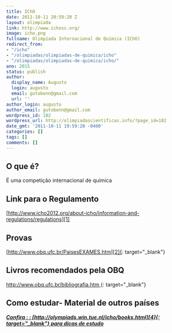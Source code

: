 ```yaml
---
title: IChO
date: 2011-10-11 20:59:20 Z
layout: olimpiada
link: http://www.ichosc.org/
image: icho.png
fullname: Olimpíada Internacional de Química (IChO)
redirect_from:
- "/icho"
- "/olimpiadas/olimpiadas-de-quimica/icho"
- "/olimpiadas/olimpiadas-de-quimica/icho/"
ano: 2015
status: publish
author:
  display_name: Augusto
  login: augusto
  email: gutobenn@gmail.com
  url: ''
author_login: augusto
author_email: gutobenn@gmail.com
wordpress_id: 182
wordpress_url: http://olimpiadascientificas.info/?page_id=182
date_gmt: '2011-10-11 19:59:20 -0400'
categories: []
tags: []
comments: []
---
```


##  O que é?

  
&Eacute; uma competição internacional de química

## Link para o Regulamento

  
[http://www.icho2012.org/about-icho/information-and-regulations/regulations][1]

## Provas

  
[http://www.obq.ufc.br/PaisesEXAMES.htm][2]{: target="_blank"}

## Livros recomendados pela OBQ

  
[http://www.obq.ufc.br/bibliografia.htm ][3]{: target="_blank"}





## Como estudar- Material de outros países

  
***<span style="text-decoration: underline;">Confira : : [http://olympiads.win.tue.nl/icho/books.html][4]{: target="_blank"} para dicas de estudo</span>***



[1]: http://www.ichosc.org/documents-of-the-icho/regulations
[2]: http://www.obq.ufc.br/PaisesEXAMES.htm
[3]: http://www.obq.ufc.br/bibliografia.htm
[4]: http://olympiads.win.tue.nl/icho/books.html
